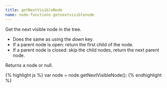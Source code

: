 ```yaml
---
title: getNextVisibleNode
name: node-functions-getnextvisiblenode
---
```


Get the next visible node in the tree.

-   Does the same as using the _down_ key.
-   If a parent node is open: return the first child of the node.
-   If a parent node is closed: skip the child nodes, return the next parent node.

Returns a node or null.

{% highlight js %}
var node = node.getNextVisibleNode();
{% endhighlight %}
